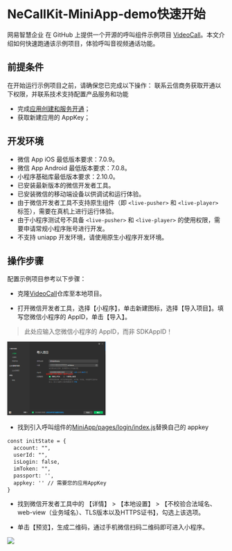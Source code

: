# NeCallKit-MiniApp-demo快速开始

网易智慧企业 在 GitHub 上提供一个开源的呼叫组件示例项目 [VideoCall](https://github.com/netease-kit/NECallKit/tree/master/MiniApp)。本文介绍如何快速跑通该示例项目，体验呼叫音视频通话功能。

##  前提条件
在开始运行示例项目之前，请确保您已完成以下操作：
联系云信商务获取开通以下权限，并联系技术支持配置产品服务和功能

  - 完成[应用创建和服务开通](https://github.com/netease-kit/documents/blob/main/%E4%B8%9A%E5%8A%A1%E7%BB%84%E4%BB%B6/%E5%91%BC%E5%8F%AB%E7%BB%84%E4%BB%B6/%E5%BA%94%E7%94%A8%E5%88%9B%E5%BB%BA%E5%92%8C%E6%9C%8D%E5%8A%A1%E5%BC%80%E9%80%9A.md)；
  - 获取新建应用的 AppKey；

## 开发环境

  * 微信 App iOS 最低版本要求：7.0.9。
  * 微信 App Android 最低版本要求：7.0.8。
  * 小程序基础库最低版本要求：2.10.0。
  * 已安装最新版本的微信开发者工具。
  * 已安装微信的移动端设备以供调试和运行体验。
  * 由于微信开发者工具不支持原生组件（即 `<live-pusher>` 和 `<live-player>` 标签），需要在真机上进行运行体验。
  * 由于小程序测试号不具备 `<live-pusher>` 和 `<live-player>` 的使用权限，需要申请常规小程序账号进行开发。
  * 不支持 uniapp 开发环境，请使用原生小程序开发环境。

## 操作步骤

  配置示例项目参考以下步骤：

  - 克隆[VideoCall](https://github.com/netease-kit/NECallKit/tree/master/MiniApp)仓库至本地项目。

  - 打开微信开发者工具，选择【小程序】，单击新建图标，选择【导入项目】。填写您微信小程序的 AppID，单击【导入】。

  > 此处应输入您微信小程序的 AppID，而非 SDKAppID！

  <img src="./assets/images/image-20211008101829.png" width="45%"/>
  
  - 找到引入呼叫组件的[MiniApp/pages/login/index.js](https://github.com/netease-kit/NECallKit/tree/master/MiniApp/pages/login/index.js)替换自己的 appkey
  
  ```
  const initState = {
    account: "",
    userId: "",
    isLogin: false,
    imToken: "",
    passport: '',
    appkey: '' // 需要您的应用AppKey
  }
  ```

  - 找到微信开发者工具中的 【详情】 > 【本地设置】 > 【不校验合法域名、web-view（业务域名）、TLS版本以及HTTPS证书】，勾选上该选项。
  
  - 单击【预览】，生成二维码，通过手机微信扫码二维码即可进入小程序。

  <img src="./assets/images/image-20211008101000.png" width="30%"/>

